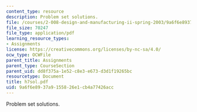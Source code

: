 ```yaml
---
content_type: resource
description: Problem set solutions.
file: /courses/2-008-design-and-manufacturing-ii-spring-2003/9a6f6e8937a9155826e1cb4a77426acc_h7sol.pdf
file_size: 70247
file_type: application/pdf
learning_resource_types:
- Assignments
license: https://creativecommons.org/licenses/by-nc-sa/4.0/
ocw_type: OCWFile
parent_title: Assignments
parent_type: CourseSection
parent_uid: dd8f375a-1e52-c8e3-e673-d3d1f19265bc
resourcetype: Document
title: h7sol.pdf
uid: 9a6f6e89-37a9-1558-26e1-cb4a77426acc
---
```

Problem set solutions.